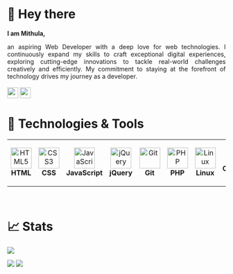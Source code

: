 # 👋 Hey there
<strong>I am Mithula,</strong>
<div align="justify">
  an aspiring Web Developer with a deep love for web technologies. 
  I continuously expand my skills to craft exceptional digital experiences, exploring cutting-edge innovations to tackle real-world challenges creatively and efficiently. 
  My commitment to staying at the forefront of technology drives my journey as a developer.
</div>
<br>
<a href="mailto:mithula.cbw@gmail.com"><img src="https://img.shields.io/badge/Gmail-D14836?style=for-the-badge&logo=gmail&logoColor=white" height=25></a>
<a href="https://www.linkedin.com/in/mithula-chanthuka/"><img src="https://img.shields.io/badge/linkedin-%230077B5.svg?&style=for-the-badge&logo=linkedin&logoColor=white" height=25></a>
<br>

# 🔧 Technologies & Tools

<table>
  <tr>
    <td align="center" height="108" width="108">
      <img
        src="https://cdn.jsdelivr.net/gh/devicons/devicon/icons/html5/html5-original.svg"
        width="48"
        height="48"
        alt="HTML5"
      />
      <br /><strong>HTML</strong>
    </td>
    <td align="center" height="108" width="108">
      <img
        src="https://cdn.jsdelivr.net/gh/devicons/devicon/icons/css3/css3-original.svg"
        width="48"
        height="48"
        alt="CSS3"
      />
      <br /><strong>CSS</strong>
    </td>
    <td align="center" height="108" width="108">
      <img
        src="https://cdn.jsdelivr.net/gh/devicons/devicon/icons/javascript/javascript-original.svg"
        width="48"
        height="48"
        alt="JavaScript"
      />
      <br /><strong>JavaScript</strong>
    </td>
    <td align="center" height="108" width="108">
      <img
        src="https://cdn.jsdelivr.net/gh/devicons/devicon/icons/jquery/jquery-original.svg"
        width="48"
        height="48"
        alt="jQuery"
      />
      <br /><strong>jQuery</strong>
    </td>
    <td align="center" height="108" width="108">
      <img
        src="https://cdn.jsdelivr.net/gh/devicons/devicon/icons/git/git-original.svg"
        width="48"
        height="48"
        alt="Git"
      />
      <br /><strong>Git</strong>
    </td>
    <td align="center" height="108" width="108">
      <img
        src="https://cdn.jsdelivr.net/gh/devicons/devicon/icons/php/php-original.svg"
        width="48"
        height="48"
        alt="PHP"
      />
      <br /><strong>PHP</strong>
    </td>
    <td align="center" height="108" width="108">
      <img
        src="https://cdn.jsdelivr.net/gh/devicons/devicon/icons/linux/linux-original.svg"
        width="48"
        height="48"
        alt="Linux"
      />
      <br /><strong>Linux</strong>
    </td>
    <td align="center" height="108" width="108">
      <img
        src="https://cdn.jsdelivr.net/gh/devicons/devicon/icons/bash/bash-original.svg"
        width="48"
        height="48"
        alt="Command Line"
      />
      <br /><strong>Command Line</strong>
    </td>
  </tr>
</table>

<br>

# 📈 Stats 

![](https://komarev.com/ghpvc/?username=mithula-cbw)

<img
  src="https://github-readme-stats.vercel.app/api?username=mithula-cbw&theme=vue-dark&show_icons=true&hide_border=true&hide_rank=true&count_private=true"
/>
<img
  src="https://github-readme-streak-stats.herokuapp.com/?user=mithula-cbw&theme=vue-dark&hide_border=true"
/>



<!---
Mithula-cbw/Mithula-cbw is a ✨ special ✨ repository because its `README.md` (this file) appears on your GitHub profile.
You can click the Preview link to take a look at your changes.
--->

